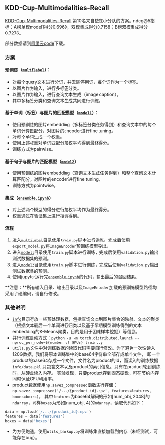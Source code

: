 ## KDD-Cup-Multimodalities-Recall

[KDD-Cup-Multimodalities-Recall](https://tianchi.aliyun.com/competition/entrance/231786/rankingList/1)
第10名来自垫底小分队的方案。ndcg@5指标：A榜单模model1得分0.6969，双模集成得分0.7158；B榜双模集成得分0.7276。

部分数据请到[阿里云code](https://code.aliyun.com/zjhndyhnba/KDD-Cup-Multimodalities-Recall.git)下载。


### 方案
#### 预训练（[`multilabel`](multilabel)）：
- 对每个query文本进行分词，并去除停用词，每个词作为一个标签。
- 以图片作为输入，进行多标签分类。
- 以图片作为输入，进行查询文本生成（image caption）。
- 其中多标签分类和查询文本生成共同进行训练。

#### 基于单词（标签）与图片的匹配模型（[`model1`](model1)）：
- 使用预训练的图片embedding（多标签分类任务得到）和查询文本中的每个单词计算匹配分，对图片的encoder进行fine tuning。
- 对每个单词生成一个权重。
- 使用上述权重对单词匹配分加权平均得到最终得分。
- 训练方式为pairwise。

#### 基于句子与图片的匹配模型（[`model2`](model2)）
- 使用预训练的图片embedding（查询文本生成任务得到）和整个查询文本计算匹配分，对图片的encoder进行fine tuning。
- 训练方式为pointwise。

#### 集成（[`ensemble.ipynb`](ensemble.ipynb)）
- 对上述两个模型的得分进行加权平均作为最终得分。
- 权重通过在验证集上进行搜索得到。

#### 流程
1. 进入[`multilabel`](multilabel)目录使用`train.py`脚本进行训练，完成后使用`export_model.py`将`ImageEncoder`预训练模型导出。
2. 进入[`model1`](model1)目录使用`train.py`脚本进行训练，完成后使用`validation.py`输出测试数据集的预测。
3. 进入[`model2`](model2)目录使用`train.py`脚本进行训练，完成后使用`validation.py`输出测试数据集的预测。
4. 使用jupyter运行完[`ensemble.ipynb`](ensemble.ipynb)的代码，输出最后的召回结果。

**注意：**所有输入目录、输出目录以及`ImageEncoder`加载的预训练模型路径均采用了硬编码，请自行修改。

### 其他说明
- [`info`](info)目录存放一些预处理数据，包括查询文本到图片集合的映射、文本的聚类
（根据文本最后一个单词进行归类以及基于早期模型训练得到的文本embedding的K-Means聚类，目的是用于困难样本挖掘）等信息。
- 并行训练启动方式：`python -u -m torch.distributed.launch --nproc_per_node=${number of GPUs} train.py`
- `utils.py`文件中对训练数据的读取代码需要自行修改。为了避免一次性读入120G数据，我们将原本训练集中的base64字符串全部存成单个文件，
即一个product的base64存成一个文件，文件名为product的id，而读入的训练数据
`info/data.pkl` 只包含文本以及product的索引信息。只有在product轮到训练时，从硬盘读入内存。
实验发现，只要product存到固态硬盘，可在节约内存同时保证GPU利用率。
- product数据使用`np.savez_compressed`函数进行存储：`np.savez_compressed('/.../{product_id}.npz', features=features, boxes=boxes)`，
其中`features`为base64解码的形如[num_obj, 2048]的`ndarray`，同样`boxes`为形如[num_obj, 4]的`ndarray`，读取代码如下：

```python
data = np.load('/.../{product_id}.npz')
features = data['features']
boxes = data['boxes']
```
- 为方便跑通，使用`utils_backup.py`将训练集直接加载到内存（未经测试，可能存在bug）。

